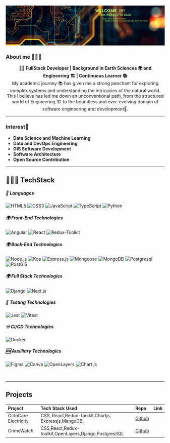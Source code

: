 ![](./assets/Banner.png)<br>
### About me 👨🏽‍🔧
<div align="center">
<strong>👩‍💻 FullStack Developer | Background in Earth Sciences 🌍 and Engineering 🏗️  | Continuous Learner 📚</strong><br>
My academic journey 📚 has given me a strong penchant for exploring complex systems and understanding the intricacies of the natural world. This i believe has led me down an unconventional path, from the structured world of Engineering 🏗️ to the boundless and ever-evolving domain of software engineering and development📅.
<br>
</div>

---
### Interest🧠
<ul >
  <li><strong >Data Science and Machine Learning</strong></li>
  <li><strong >Data and DevOps Engineering</strong></li>
  <li><strong >GIS Software Development </strong></li>
  <li><strong >Software Architecture</strong></li>
  <li><strong >Open Source Contribution</strong></li>
</ul>

---
##  🧑🏽‍💻 TechStack
##### 🧰 Languages
![HTML5](https://img.shields.io/badge/HTML5-E34F26?style=flat&logo=html5&logoColor=white) ![CSS3](https://img.shields.io/badge/CSS3-1572B6?style=flat&logo=css3&logoColor=white) ![JavaScript](https://img.shields.io/badge/JavaScript-F7DF1E?style=flat&logo=javascript&logoColor=black) ![TypeScript](https://img.shields.io/badge/TypeScript-3178C6?style=flat&logo=typescript&logoColor=white) ![Python](https://img.shields.io/badge/Python-3776AB?style=flat&logo=python&logoColor=white)

##### 🌍 Front-End Technologies
![Angular](https://img.shields.io/badge/Angular-DD0031?style=flat&logo=angular&logoColor=white) ![React](https://img.shields.io/badge/React-informational?style=flat&logo=react&logoColor=white&color=1d00ff) ![Redux-Toolkit](https://img.shields.io/badge/Redux_Toolkit-764ABC?style=flat&logo=redux&logoColor=white)

##### 🌍 Back-End Technologies
![Node.js](https://img.shields.io/badge/Node.js-339933?style=flat&logo=node.js&logoColor=white) ![Koa](https://img.shields.io/badge/Koa-33333D?style=flat) ![Express.js](https://img.shields.io/badge/Express.js-000000?style=flat&logo=expresslogoColor=white)  ![Mongoose](https://img.shields.io/badge/Mongoose-800?style=flat) ![MongoDB](https://img.shields.io/badge/MongoDB-4EA94B?style=flat&logo=mongodb&logoColor=white) ![Postgresql](https://img.shields.io/badge/Postgresql-316192?style=flat&logo=postgresql&logoColor=white) ![PostGIS](https://img.shields.io/badge/PostGIS-4169E1?style=flat&logo=postgresql&logoColor=white)

##### 🌍 Full Stack Technologies
![Django](https://img.shields.io/badge/Django-092E20?style=flat&logo=django&logoColor=white) ![Next.js](https://img.shields.io/badge/Next.js-000000?style=flat&logo=next.js&logoColor=white)

##### 🧪 Testing Technologies
![Jest](https://img.shields.io/badge/Jest-C21325?style=flat&logo=jest&logoColor=white) ![Vitest](https://img.shields.io/badge/Vitest-4C51BF?style=flat&logo=vitest&logoColor=white)

##### ♾️ CI/CD Technologies
![Docker](https://img.shields.io/badge/Docker-2496ED?style=flat&logo=docker&logoColor=white)

##### 🆘 Auxiliary Technologies
![Figma](https://img.shields.io/badge/Figma-F24E1E?style=flat&logo=figma&logoColor=white) ![Canva](https://img.shields.io/badge/Canva-00C4CC?style=flat&logo=canva&logoColor=white) ![OpenLayers](https://img.shields.io/badge/OpenLayers-1F6B75?style=flat&logo=openlayers&logoColor=white)  ![Chart.js](https://img.shields.io/badge/Chart.js-FF6384?style=flat&logo=chart.js&logoColor=white)

<BR>

---

## Projects
<div align="center">

|Project                 | Tech Stack Used                                           | Repo                                                                    | Link                                                              |
|:-----------------------|:-------------------------------------------------|:------------------------------------------------------------------------|:------------------------------------------------------------------|
| OctoCare Electricity          |  CSS, React,Redux-toolkit,Chartjs, Expressjs,MangoDB,                   | [Github](https://github.com/RodwellStClair/OctoCare-Agile-Electricity.git)        |
|CrimeWatch | CSS,React,Redux-toolkit,OpenLayers,Django,PostgresSQL|[Github](https://github.com/RodwellStClair/CrimeWatch.git)
</div>
